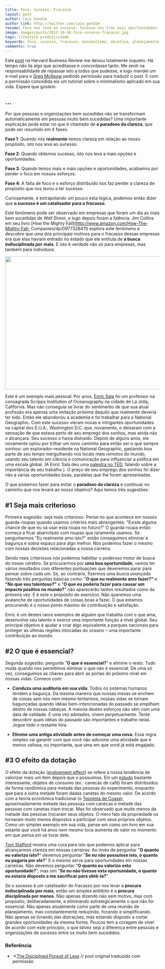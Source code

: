 ```yaml
---
title: Foco. Sucesso. Fracasso
layout: post
author: Caio Gondim
author_link: http://twitter.com/caio_gondim
resumo: Foco nos leva ao sucesso. Sucesso nos traz mais oportunidades. E essas oportunidades podem nos tirar o foco que uma vez nos levou ao sucesso. Abraçar todas as oportunidades que o sucesso irá nos proporcionar só irá distribuir nossos esforços e, por consequência, nos levar ao fracasso. Dizer não é esencial.
image: images/posts/2012-10-16-foco-sucesso-fracasso.jpg
tags: lifestyle produtividade
keywords: foco, sucesso, fracasso, minimalismo, objetivo, planejamento, carreira
comments: true
---
```


Este [post](http://blogs.hbr.org/cs/2012/08/the_disciplined_pursuit_of_less.html)
na Harvard Business Review me deixou totalmente inquieto.
Há tempo não lia algo que acreditasse e concordasse tanto.
Me senti na responsabilidade de repassar isto a todos que
pudesse, e logo mandei um e-mail para o [Greg McKeow](http://gregmckeown.com/)
pedindo permissão para traduzir o post. E com a permissão concedida eis um _tutorial_
sobre o minimalismo aplicado em sua vida.
Espere que gostem.

## ...

Por que pessoas e organizações bem sucedidas não se transformam
automaticamente em pessoas muito bem sucedidas? Uma importante explicação pode
estar no que é chamado de **o paradoxo da clareza**, que pode ser resumido em 4
fases:

**Fase 1**: Quando nós **realmente** temos clareza em relação ao nosso propósito,
isto nos leva ao sucesso.

**Fase 2**: Quando obtemos sucesso, isto nos leva a mais opções e oportunidades.

**Fase 3**: Quando temos mais e mais opções e oportunidades, acabamos por
perder o foco em nossos esforços.

**Fase 4**: A falta de foco e o esforço distribuído nos faz perder a clareza de
propósito que nos levou a ter sucesso.

Curiosamente, e extrapolando um pouco esta lógica, podemos então dizer que **o
sucesso é um catalisador para o fracasso**.

Este fenômeno pode ser observado em empresas que foram um dia as mais bem
sucedidas de _Wall Street_, e logo depois foram a falência. Jim Collins em seu
livro [How the Mighty Fall](http://www.amazon.com/How-The-Mighty-Fall-
Companies/dp/0977326411) explora este fenômeno e descobre que uma dos
principais motivos para o fracasso dessas empresas era que elas haviam entrado
no estado que ele entitula de **a busca indisciplinada por mais**. E isto é
verdade não só para empresas, mas também para indivíduos.

<p><img src="/images/posts/2012-09-15-diagrama-de-venn.jpg" width="700" height="432" /></p>

Este é um exemplo mais pessoal: Por anos, [Enric
Sala](http://www.nationalgeographic.com/explorers/bios/enric-sala/) foi um
professor na consagrada Scripps Institution of Oceanography na cidade de La
Jolla, Califórnia. Mas não conseguia se livrar do sentimento de que sua atual
profissão era apenas uma imitação próxima daquilo que realmente deveria ter
sido. Então ele abandonou a academia e foi trabalhar para a National
Geographic. Com este sucesso vieram novas e intrigantes oportunidades na
capital dos E.U.A., Washington D.C. que, novamente, o deixaram com a sensação
de que estava perto de seu emprego dos sonhos, mas ainda não o alcançara. Seu
sucesso o havia distraído. Depois de alguns anos, ele novamente optou por
trilhar um novo caminho para então ser o que sempre sonhou: um
explorador-residente na National Geographic, gastando boa parte de seu tempo mergulhando
nos locais mais remotos do mundo, usando seu talento em ciência e comunicação
para influenciar a política em uma escala global. (A Enric Sala deu uma
[palestra no TED](http://www.ted.com/talks/enric_sala.html), falando sobre a
importância de seu trabalho ). O preço de seu emprego dos sonhos foi dizer
não a várias oportunidades boas, paralelas que lhe foram apresentadas.

O que podemos fazer para evitar o **paradoxo da clareza** e continuar no
caminho que nos levará ao nosso objetivo? Aqui temos três sugestões:

## \#1 Seja mais criterioso

Primeira sugestão: seja mais criterioso. Pense no que acontece em nossos guarda-roupas
quando usamos critérios mais abrangentes: "Existe alguma chance de que eu vá
usar esta roupa no futuro?" O guarda-roupa então começa a ficar abarrotado com
roupas que raramente usamos. Se perguntarmos "Eu realmente amo isto?" então
conseguimos eliminar a bagunça e sobra espaço para algo melhor. Nós podemos
fazer o mesmo com nossas decisões relacionadas a nossa carreira.

Sendo mais criteriosos nós podemos habilitar o poderoso motor de busca do
nosso cérebro. Se procurarmos por **uma boa oportunidade**, vamos ter vários
resultados com diferentes pontuações que deveremos parar para pensar sobre cada
um. Se, ao contrário, fizermos uma _busca avançada_ fazendo três perguntas
básicas como: "**O que eu realmente amo fazer?"** e **"No que sou talentoso?"** e
"**O que eu poderia fazer para causar um impacto positivo no mundo?**" não
aparecerão tantos resultados como da primeira vez. E é este o propósito do
exercício. Não queremos uma avalanche de oportunidades de coisas boas a fazer.
O que estamos procurando é o nosso ponto máximo de contribuição e satisfação.

Enric é um destes raros exemplos de alguém que trabalha com o que ama,
desenvolve seu talento e exerce uma importante função a nível global.
Seu principal objetivo é ajudar a criar algo equivalente a parques nacionais
para proteger as últimas regiões intocadas do oceano – uma importante
contribuição ao mundo.

## \#2 O que é essencial?

Segunda sugestão: pergunte "**O que é essencial?**" e elimine o resto.
Tudo muda quando nos permitimos eliminar o que não é essencial. De uma só
vez, conseguimos as chaves para abrir as portas do próximo nível
em nossas vidas. Comece com:

* **Conduza uma auditoria em sua vida**: Todos os sistemas humanos tendem a
bagunça. Da mesma maneira que nossas mesas se enchem de coisas sem nós nem
mesmo tentarmos, nossas vidas se tornam bagunçadas quando idéias
bem-intencionadas do passado se empilham dentro de nossas cabeças. A maioria
destes esforços não vêm com uma data de validade. E uma vez adotados,  vivem
perpetuamente. Tente descobrir quais idéias do passado são importantes e
trabalhe nelas. Jogue todo o restante fora.

* **Elimine uma antiga atividade antes de começar uma nova**: Essa regra simples vai garantir com que
você não adicione uma atividade que é menos valiosa, ou importante,
que uma em que você já está engajado.


## \#3 O efeito da dotação

O efeito da dotação ([endowment effect](http://en.wikipedia.org/wiki/Endowment_effect))
se refere a nossa tendência de valorizar mais um item depois que o possuimos. Em um
[estudo](http://www.jstor.org/discover/10.2307/2937761?uid=3737664&uid=2&uid=4&sid=21101175913691)
bastante interessante, objetos de consumo (ex.: canecas de café) foram
distribuídos de forma randômica para metade das pessoas do experimento,
enquanto que para a outra metade foram dadas canetas do mesmo valor.
De acordo com a teoria econômica tradicional (o [Teorema de Coase](http://pt.wikipedia.org/wiki/Teorema_de_Coase)),
aproximadamente metade das pessoas com canecas e metade das pessoas com
canetas iriam trocar. Mas foi observado que muito menos da metade das
pessoas trocaram seus objetos. O mero fato da propriedade os tornaram muito
menos dispostos a participar com seus próprios objetos. Como um simples
exemplo em sua vida, pense em como um livro em sua estante que você há
anos nem mesmo toca aumenta de valor no momento em que pensa em
se livrar dele.

[Tom Stafford](http://www.bbc.com/future/story/20120717-why-we-love-to-hoard)
mostra uma cura para isto que podemos aplicar para alcançarmos clareza
em nossas carreiras: Ao invés de perguntar "**O quanto eu valorizo isto?**"
devemos perguntar "**Se eu não possuísse isto, o quanto eu pagaria por ele?**"
E o mesmo serve para oportunidades em nossas carreiras. Não devemos
perguntar "**O quanto eu valorizo esta oportunidade?**", mas sim "**Se eu
não tivesse esta oportunidade, o quanto eu estaria disposto a me sacrificar
para obtê-la?**".

Se o sucesso é um catalisador do fracasso por nos levar a **procura
indisciplinada por mais**, então um simples antídoto é a **procura
disciplinada por menos**. Não apenas dizendo não sem motivo, mas com
propósito, deliberadamente, e eliminando estrategicamente o que não for
essencial. Não apenas anualmente como parte de uma reunião de planejamento,
mas constantemente reduzindo, focando e simplificando. Não apenas se
livrando das distrações, mas estando disposto a cortar grandes
oportunidades da mesma forma. Poucos tem a coragem de viver de acordo
com este princípio, o que talvez seja a diferença entre pessoas e
organizações de sucesso entre os muito bem sucedidos.

<aside class="fonte">
    <h3>Referência</h3>
    <ul>
        <li>→<a href="http://blogs.hbr.org/cs/2012/08/the_disciplined_pursuit_of_less.html" alt="The Disciplined Pursuit of Less" title="The Disciplined Pursuit of Less">The Disciplined Pursuit of Less</a> <span class="comment">// post original traduzido com permissão</span></li>
    </ul>
</aside>